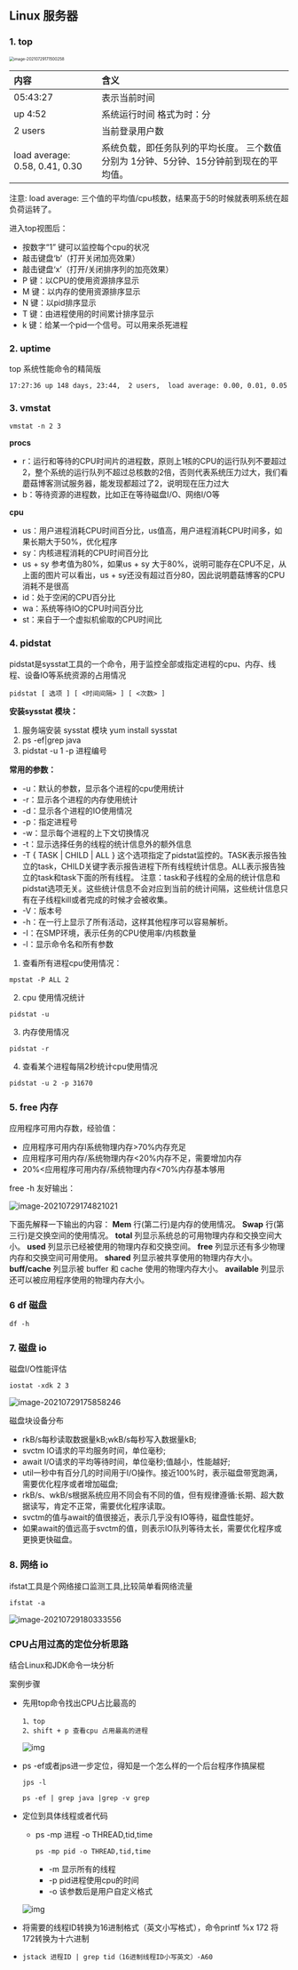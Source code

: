 ## Linux 服务器

### 1. top

<img src=".\img\Linux_top.png" alt="image-20210729171500258" style="zoom:50%;" />

| 内容                           | 含义                                                         |
| :----------------------------- | :----------------------------------------------------------- |
| 05:43:27                       | 表示当前时间                                                 |
| up 4:52                        | 系统运行时间 格式为时：分                                    |
| 2 users                        | 当前登录用户数                                               |
| load average: 0.58, 0.41, 0.30 | 系统负载，即任务队列的平均长度。 三个数值分别为 1分钟、5分钟、15分钟前到现在的平均值。 |

注意: load average: 三个值的平均值/cpu核数，结果高于5的时候就表明系统在超负荷运转了。 

进入top视图后：

- 按数字“1” 键可以监控每个cpu的状况
- 敲击键盘‘b’（打开关闭加亮效果）
- 敲击键盘‘x’（打开/关闭排序列的加亮效果）
-  P 键：以CPU的使用资源排序显示 
- M 键：以内存的使用资源排序显示 
- N 键：以pid排序显示 
- T 键：由进程使用的时间累计排序显示
-  k 键：给某一个pid一个信号。可以用来杀死进程 

### 2. uptime

top  系统性能命令的精简版

```
17:27:36 up 148 days, 23:44,  2 users,  load average: 0.00, 0.01, 0.05
```

### 3. vmstat

```
vmstat -n 2 3
```

**procs**

- r：运行和等待的CPU时间片的进程数，原则上1核的CPU的运行队列不要超过2，整个系统的运行队列不超过总核数的2倍，否则代表系统压力过大，我们看蘑菇博客测试服务器，能发现都超过了2，说明现在压力过大
- b：等待资源的进程数，比如正在等待磁盘I/O、网络I/O等

**cpu**

- us：用户进程消耗CPU时间百分比，us值高，用户进程消耗CPU时间多，如果长期大于50%，优化程序
- sy：内核进程消耗的CPU时间百分比
- us + sy 参考值为80%，如果us + sy 大于80%，说明可能存在CPU不足，从上面的图片可以看出，us + sy还没有超过百分80，因此说明蘑菇博客的CPU消耗不是很高
- id：处于空闲的CPU百分比
- wa：系统等待IO的CPU时间百分比
- st：来自于一个虚拟机偷取的CPU时间比



### 4. pidstat

pidstat是sysstat工具的一个命令，用于监控全部或指定进程的cpu、内存、线程、设备IO等系统资源的占用情况

```
pidstat [ 选项 ] [ <时间间隔> ] [ <次数> ]
```

**安装sysstat 模块：**

1. 服务端安装 sysstat 模块 yum install sysstat
2. ps -ef|grep java
3. pidstat -u 1 -p 进程编号



**常用的参数：**

- -u：默认的参数，显示各个进程的cpu使用统计
- -r：显示各个进程的内存使用统计
- -d：显示各个进程的IO使用情况
- -p：指定进程号
- -w：显示每个进程的上下文切换情况
- -t：显示选择任务的线程的统计信息外的额外信息
- -T { TASK | CHILD | ALL }
   这个选项指定了pidstat监控的。TASK表示报告独立的task，CHILD关键字表示报告进程下所有线程统计信息。ALL表示报告独立的task和task下面的所有线程。
   注意：task和子线程的全局的统计信息和pidstat选项无关。这些统计信息不会对应到当前的统计间隔，这些统计信息只有在子线程kill或者完成的时候才会被收集。
- -V：版本号
- -h：在一行上显示了所有活动，这样其他程序可以容易解析。
- -I：在SMP环境，表示任务的CPU使用率/内核数量
- -l：显示命令名和所有参数



1. 查看所有进程cpu使用情况：

```
mpstat -P ALL 2
```

2.  cpu 使用情况统计

   ```
   pidstat -u
   ```

3.  内存使用情况

   ```
   pidstat -r
   ```

4.  查看某个进程每隔2秒统计cpu使用情况

   ```
   pidstat -u 2 -p 31670
   ```

   

### 5.  free 内存

应用程序可用内存数，经验值：

- 应用程序可用内存l系统物理内存>70%内存充足
- 应用程序可用内存/系统物理内存<20%内存不足，需要增加内存
- 20%<应用程序可用内存/系统物理内存<70%内存基本够用

free -h 友好输出：

![image-20210729174821021](.\img\linux_free.png)

下面先解释一下输出的内容：
**Mem** 行(第二行)是内存的使用情况。
**Swap** 行(第三行)是交换空间的使用情况。
**total** 列显示系统总的可用物理内存和交换空间大小。
**used** 列显示已经被使用的物理内存和交换空间。
**free** 列显示还有多少物理内存和交换空间可用使用。
**shared** 列显示被共享使用的物理内存大小。
**buff/cache** 列显示被 buffer 和 cache 使用的物理内存大小。
**available** 列显示还可以被应用程序使用的物理内存大小。



### 6  df 磁盘

```
df -h
```



### 7. 磁盘 io

磁盘I/O性能评估

```
iostat -xdk 2 3
```

![image-20210729175858246](.\img\linux_iostat.png)

磁盘块设备分布

- rkB/s每秒读取数据量kB;wkB/s每秒写入数据量kB;
- svctm lO请求的平均服务时间，单位毫秒;
- await l/O请求的平均等待时间，单位毫秒;值越小，性能越好;
- util一秒中有百分几的时间用于I/O操作。接近100%时，表示磁盘带宽跑满，需要优化程序或者增加磁盘;
- rkB/s、wkB/s根据系统应用不同会有不同的值，但有规律遵循:长期、超大数据读写，肯定不正常，需要优化程序读取。
- svctm的值与await的值很接近，表示几乎没有IO等待，磁盘性能好。
- 如果await的值远高于svctm的值，则表示IO队列等待太长，需要优化程序或更换更快磁盘。



### 8.  网络 io

ifstat工具是个网络接口监测工具,比较简单看网络流量

```
ifstat -a 
```

![image-20210729180333556](.\img\linux_ifstat.png)



### CPU占用过高的定位分析思路

结合Linux和JDK命令一块分析

案例步骤

- 先用top命令找出CPU占比最高的

  ```
  1、top
  2、shift + p 查看cpu 占用最高的进程
  ```

  ![img](D:\IdeaProjects\springboot-xxx-example\Note\笔记\img\linux_top_cpu.png)

  

- ps -ef或者jps进一步定位，得知是一个怎么样的一个后台程序作搞屎棍

  ```
  jps -l
  ```

  ```
  ps -ef | grep java |grep -v grep
  ```

- 定位到具体线程或者代码

  - ps -mp 进程 -o THREAD,tid,time  

    ```shell
    ps -mp pid -o THREAD,tid,time
    ```

    - -m 显示所有的线程
    - -p pid进程使用cpu的时间
    - -o 该参数后是用户自定义格式

  ![img](D:\IdeaProjects\springboot-xxx-example\Note\笔记\img\linux_psmp.png)

- 将需要的线程ID转换为16进制格式（英文小写格式），命令printf %x 172 将172转换为十六进制

- ```
  jstack 进程ID | grep tid（16进制线程ID小写英文）-A60
  ```

  
